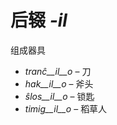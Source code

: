 # 后辍 *-il*

组成器具

- *tranĉ__il__o*    – 刀
- *hak__il__o*      – 斧头
- *ŝlos__il__o*     – 锁匙
- *timig__il__o*    – 稻草人
